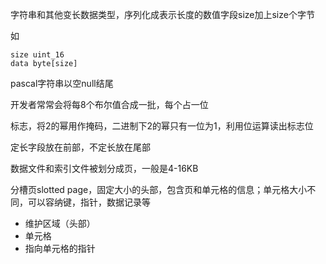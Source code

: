 字符串和其他变长数据类型，序列化成表示长度的数值字段size加上size个字节

如

```
size uint_16
data byte[size]
```

pascal字符串以空null结尾



开发者常常会将每8个布尔值合成一批，每个占一位



标志，将2的幂用作掩码，二进制下2的幂只有一位为1，利用位运算读出标志位

定长字段放在前部，不定长放在尾部



数据文件和索引文件被划分成页，一般是4-16KB

分槽页slotted page，固定大小的头部，包含页和单元格的信息；单元格大小不同，可以容纳键，指针，数据记录等

-   维护区域（头部）
-   单元格
-   指向单元格的指针